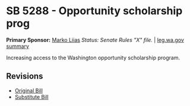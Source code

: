 # SB 5288 - Opportunity scholarship prog
**Primary Sponsor:** [Marko Liias](/person/leg/marko.liias.md)
*Status: Senate Rules "X" file.* | [leg.wa.gov summary](https://app.leg.wa.gov/billsummary?BillNumber=5288&Year=2021)

Increasing access to the Washington opportunity scholarship program.

## Revisions
* [Original Bill](1/)
* [Substitute Bill](S/)
